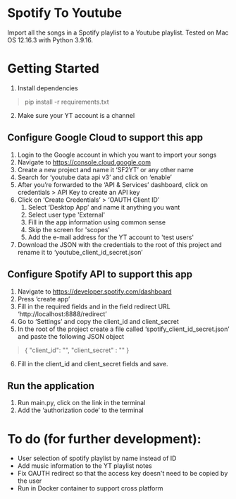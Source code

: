 # Spotify To Youtube
Import all the songs in a Spotify playlist to a Youtube playlist.
Tested on Mac OS 12.16.3 with Python 3.9.16.

# Getting Started
1. Install dependencies
> pip install -r requirements.txt 
2. Make sure your YT account is a channel

## Configure Google Cloud to support this app
1. Login to the Google account in which you want to import your songs
1. Navigate to https://console.cloud.google.com
1. Create a new project and name it ‘SF2YT’ or any other name
1. Search for ‘youtube data api v3’ and click on ‘enable’
1. After you’re forwarded to the ‘API & Services’ dashboard, click
on credentials > API Key to create an API key
1. Click on ‘Create Credentials’ > ‘OAUTH Client ID’ 
   1. Select ‘Desktop App’ and name it anything you want
   1. Select user type 'External'
   1. Fill in the app information using common sense
   1. Skip the screen for 'scopes'
   1. Add the e-mail address for the YT account to 'test users'
1. Download the JSON with the credentials to the root of this project and rename it to ‘youtube_client_id_secret.json’

## Configure Spotify API to support this app
1. Navigate to https://developer.spotify.com/dashboard
2. Press ‘create app’
3. Fill in the required fields and in the field redirect URL
‘http://localhost:8888/redirect’
4. Go to ‘Settings’ and copy the client_id and client_secret
5. In the root of the project create a file called ‘spotify_client_id_secret.json’ and paste the following JSON object

>{
"client_id":
"",
"client_secret"
:
""
}

6. Fill in the client_id and client_secret fields and save.

## Run the application
1. Run main.py, click on the link in the terminal
2. Add the ‘authorization code’ to the terminal

# To do (for further development):
- User selection of spotify playlist by name instead of ID
- Add music information to the YT playlist notes
- Fix OAUTH redirect so that the access key doesn't need to be copied by the user
- Run in Docker container to support cross platform